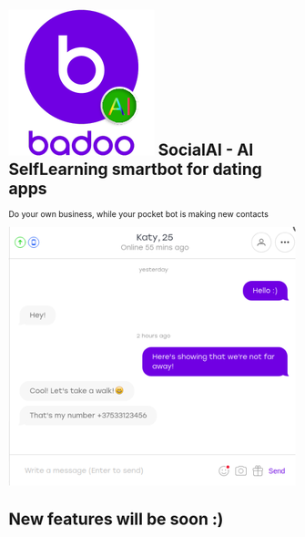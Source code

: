 # ![](/img/Badoo.png) SocialAI - AI SelfLearning smartbot for dating apps

Do your own business, while your pocket bot is making new contacts



![](/img/Screenshot0.png?raw=true "Screen0")

# New features will be soon :)
